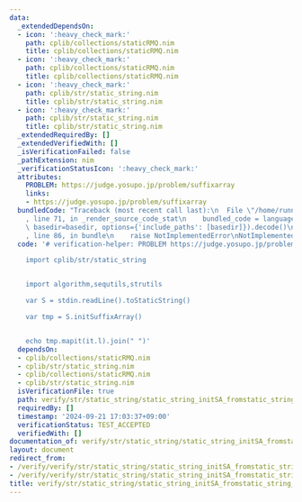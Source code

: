```yaml
---
data:
  _extendedDependsOn:
  - icon: ':heavy_check_mark:'
    path: cplib/collections/staticRMQ.nim
    title: cplib/collections/staticRMQ.nim
  - icon: ':heavy_check_mark:'
    path: cplib/collections/staticRMQ.nim
    title: cplib/collections/staticRMQ.nim
  - icon: ':heavy_check_mark:'
    path: cplib/str/static_string.nim
    title: cplib/str/static_string.nim
  - icon: ':heavy_check_mark:'
    path: cplib/str/static_string.nim
    title: cplib/str/static_string.nim
  _extendedRequiredBy: []
  _extendedVerifiedWith: []
  _isVerificationFailed: false
  _pathExtension: nim
  _verificationStatusIcon: ':heavy_check_mark:'
  attributes:
    PROBLEM: https://judge.yosupo.jp/problem/suffixarray
    links:
    - https://judge.yosupo.jp/problem/suffixarray
  bundledCode: "Traceback (most recent call last):\n  File \"/home/runner/.local/lib/python3.10/site-packages/onlinejudge_verify/documentation/build.py\"\
    , line 71, in _render_source_code_stat\n    bundled_code = language.bundle(stat.path,\
    \ basedir=basedir, options={'include_paths': [basedir]}).decode()\n  File \"/home/runner/.local/lib/python3.10/site-packages/onlinejudge_verify/languages/nim.py\"\
    , line 86, in bundle\n    raise NotImplementedError\nNotImplementedError\n"
  code: '# verification-helper: PROBLEM https://judge.yosupo.jp/problem/suffixarray

    import cplib/str/static_string


    import algorithm,sequtils,strutils

    var S = stdin.readLine().toStaticString()

    var tmp = S.initSuffixArray()


    echo tmp.mapit(it.l).join(" ")'
  dependsOn:
  - cplib/collections/staticRMQ.nim
  - cplib/str/static_string.nim
  - cplib/collections/staticRMQ.nim
  - cplib/str/static_string.nim
  isVerificationFile: true
  path: verify/str/static_string/static_string_initSA_fromstatic_string_test.nim
  requiredBy: []
  timestamp: '2024-09-21 17:03:37+09:00'
  verificationStatus: TEST_ACCEPTED
  verifiedWith: []
documentation_of: verify/str/static_string/static_string_initSA_fromstatic_string_test.nim
layout: document
redirect_from:
- /verify/verify/str/static_string/static_string_initSA_fromstatic_string_test.nim
- /verify/verify/str/static_string/static_string_initSA_fromstatic_string_test.nim.html
title: verify/str/static_string/static_string_initSA_fromstatic_string_test.nim
---
```

